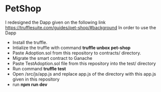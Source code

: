 # PetShop
I redesigned the Dapp given on the following link https://trufflesuite.com/guides/pet-shop/#background In order to use the Dapp
* Install the truffle.
* Intialize the truffle with command **truffle unbox pet-shop**
* Paste Adoption.sol from this repository to contracts/ directory.
* Migrate the smart contract to Ganache
* Paste TestAdoption.sol file from this repository into the test/ directory
* Run command **truffle test**
* Open /src/js/app.js and replace app.js of the directory with this app.js given in this repository
* run **npm run dev**

